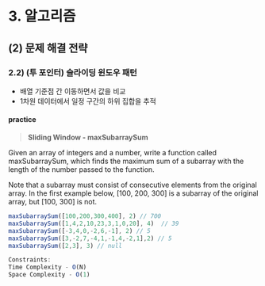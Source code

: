 # 3. 알고리즘

## (2) 문제 해결 전략

### 2.2) (투 포인터) 슬라이딩 윈도우 패턴

- 배열 기준점 간 이동하면서 값을 비교
- 1차원 데이터에서 일정 구간의 하위 집합을 추적

#### practice

> **Sliding Window - maxSubarraySum**

Given an array of integers and a number, write a function called maxSubarraySum, which finds the maximum sum of a subarray with the length of the number passed to the function.

Note that a subarray must consist of consecutive elements from the original array. In the first example below, [100, 200, 300] is a subarray of the original array, but [100, 300] is not.

```ts
maxSubarraySum([100,200,300,400], 2) // 700
maxSubarraySum([1,4,2,10,23,3,1,0,20], 4)  // 39
maxSubarraySum([-3,4,0,-2,6,-1], 2) // 5
maxSubarraySum([3,-2,7,-4,1,-1,4,-2,1],2) // 5
maxSubarraySum([2,3], 3) // null

Constraints:
Time Complexity - O(N)
Space Complexity - O(1)
```
